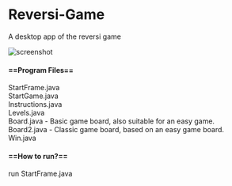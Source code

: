 # Reversi-Game
A desktop app of the reversi game

![screenshot](https://github.com/rivkagozlan/Reversi-Game/blob/main/screenshot.jpg)

#### ==Program Files==
StartFrame.java<br/>
StartGame.java<br/>
Instructions.java<br/>
Levels.java<br/>
Board.java - Basic game board, also suitable for an easy game.<br/>
Board2.java - Classic game board, based on an easy game board.<br/>
Win.java

#### ==How to run?==
run StartFrame.java


